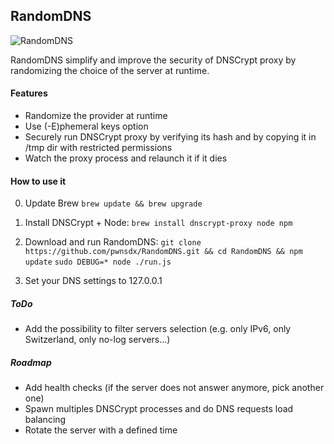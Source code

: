 ## RandomDNS

![RandomDNS](https://raw.githubusercontent.com/pwnsdx/RandomDNS/master/screenshot.jpg)

RandomDNS simplify and improve the security of DNSCrypt proxy by randomizing the choice of the server at runtime.

#### Features

- Randomize the provider at runtime
- Use (-E)phemeral keys option
- Securely run DNSCrypt proxy by verifying its hash and by copying it in /tmp dir with restricted permissions
- Watch the proxy process and relaunch it if it dies

#### How to use it

0) Update Brew
```brew update && brew upgrade```

1) Install DNSCrypt + Node:
```brew install dnscrypt-proxy node npm```

2) Download and run RandomDNS:
```git clone https://github.com/pwnsdx/RandomDNS.git && cd RandomDNS && npm update```
```sudo DEBUG=* node ./run.js```

3) Set your DNS settings to 127.0.0.1

##### ToDo

- Add the possibility to filter servers selection (e.g. only IPv6, only Switzerland, only no-log servers...)

##### Roadmap

- Add health checks (if the server does not answer anymore, pick another one)
- Spawn multiples DNSCrypt processes and do DNS requests load balancing
- Rotate the server with a defined time